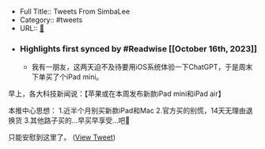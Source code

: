- Full Title:: Tweets From SimbaLee
- Category:: #tweets
- URL:: [🔗](https://twitter.com/lipeng0820)
- ### Highlights first synced by #Readwise [[October 16th, 2023]]
    - 我有一朋友，这两天迫不及待要用iOS系统体验一下ChatGPT，于是周末下单买了个iPad mini。

早上，各大科技新闻说：【苹果或在本周发布新款iPad mini和iPad air】

本推中心思想：
1.近半个月别买新款iPad和Mac
2.官方买的别慌，14天无理由退换货
3.其他路子买的…早买早享受…吧🌚

只能安慰到这里了。 ([View Tweet](https://twitter.com/lipeng0820/status/1713746151265206606))
